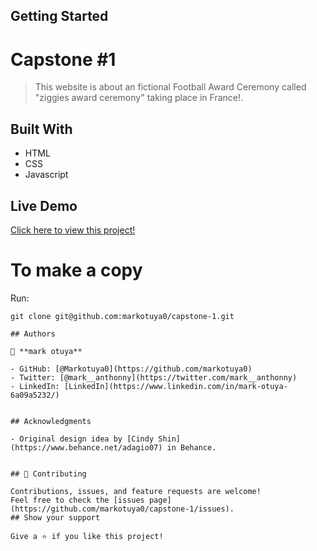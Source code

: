## Getting Started
# Capstone #1

> This website is about an fictional Football Award Ceremony called "ziggies award ceremony" taking place in France!.


## Built With

- HTML
- CSS
- Javascript

## Live Demo

[Click here to view this project!](https://markotuya0.github.io/capstone-1/)

# To make a copy

Run:
```
git clone git@github.com:markotuya0/capstone-1.git

## Authors

👤 **mark otuya**

- GitHub: [@Markotuya0](https://github.com/markotuya0)
- Twitter: [@mark__anthonny](https://twitter.com/mark__anthonny)
- LinkedIn: [LinkedIn](https://www.linkedin.com/in/mark-otuya-6a09a5232/)


## Acknowledgments

- Original design idea by [Cindy Shin](https://www.behance.net/adagio07) in Behance.


## 🤝 Contributing

Contributions, issues, and feature requests are welcome!
Feel free to check the [issues page](https://github.com/markotuya0/capstone-1/issues).
## Show your support

Give a ⭐️ if you like this project!
